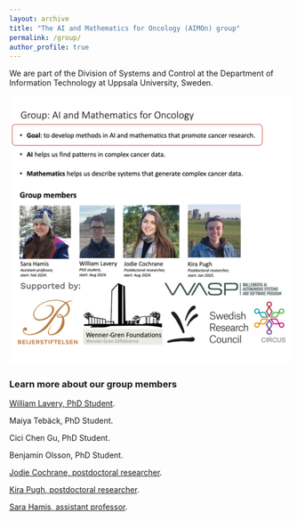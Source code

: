 ```yaml
---
layout: archive
title: "The AI and Mathematics for Oncology (AIMOn) group"
permalink: /group/
author_profile: true
---
```


We are part of the Division of Systems and Control at the Department of Information Technology at Uppsala University, Sweden. 

<img src="https://github.com/sarahamis/sarahamis.github.io/blob/master/images/Bild1_gb.png?raw=true" alt="">

### Learn more about our group members

<p><a href="https://www.uu.se/en/contact-and-organisation/staff?query=N24-1659">William Lavery, PhD Student</a>. </p>

<p>Maiya Tebäck, PhD Student. </p>

<p>Cici Chen Gu, PhD Student. </p>

<p>Benjamin Olsson, PhD Student. </p>

<p><a href="https://www.uu.se/en/contact-and-organisation/staff?query=N24-1712">Jodie Cochrane, postdoctoral researcher</a>. </p>

<p><a href="https://www.uu.se/en/contact-and-organisation/staff?query=N25-32">Kira Pugh, postdoctoral researcher</a>. </p>

<p><a href="https://www.uu.se/en/contact-and-organisation/staff?query=N24-337">Sara Hamis, assistant professor</a>. </p>



